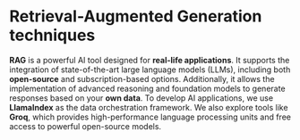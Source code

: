 # Retrieval-Augmented Generation techniques 

**RAG** is a powerful AI tool designed for **real-life applications**. It supports the integration of state-of-the-art large language models (LLMs), including both **open-source** and subscription-based options. Additionally, it allows the implementation of advanced reasoning and foundation models to generate responses based on your **own data**.
To develop AI applications, we use **LlamaIndex** as the data orchestration framework. We also explore tools like **Groq**, which provides high-performance language processing units and free access to powerful open-source models.